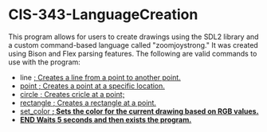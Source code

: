 # CIS-343-LanguageCreation
This program allows for users to create drawings using the SDL2 library and a custom command-based language called "zoomjoystrong." It was created using Bison and Flex parsing features.
The following are valid commands to use with the program:
- line <x> <y> <u> <v>;
Creates a line from a point to another point.
- point <x> <y>;
Creates a point at a specific location.
- circle <x> <y> <r>;
Creates cricle at a point;
- rectangle <x> <y> <w> <h>;
Creates a rectangle at a point.
- set_color <r> <g> <b>;
Sets the color for the current drawing based on RGB values.
- END
Waits 5 seconds and then exists the program.
